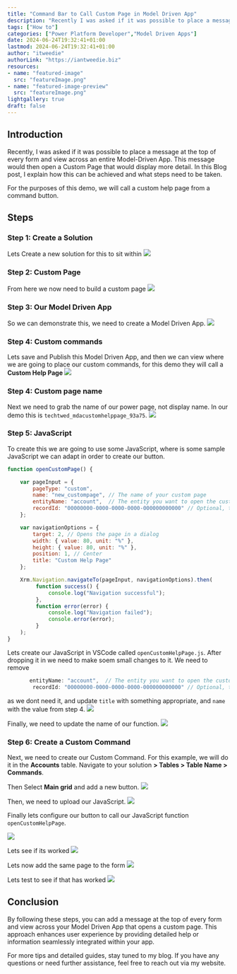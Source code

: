 ```yaml
---
title: "Command Bar to Call Custom Page in Model Driven App"
description: "Recently I was asked if it was possible to place a message at the top of every form, and every view across an entire Model Driven App. This message would then open up a Custom Page that would display more detail. In this Blog post I go into detail in to how this can be achieved."
tags: ["How to"]
categories: ["Power Platform Developer","Model Driven Apps"]
date: 2024-06-24T19:32:41+01:00
lastmod: 2024-06-24T19:32:41+01:00
author: "itweedie"
authorLink: "https://iantweedie.biz"
resources:
- name: "featured-image"
  src: "featureImage.png"
- name: "featured-image-preview"
  src: "featureImage.png"
lightgallery: true
draft: false
---
```


## Introduction
Recently, I was asked if it was possible to place a message at the top of every form and view across an entire Model-Driven App. This message would then open a Custom Page that would display more detail. In this Blog post, I explain how this can be achieved and what steps need to be taken.

For the purposes of this demo, we will call a custom help page from a command button. 

## Steps 

### Step 1: Create a Solution
Lets Create a new solution for this to sit within
![](msedge_M2ahzB0oe3.gif)

### Step 2: Custom Page
From here we now need to build a custom page
![](msedge_N8UYXdlaYM.gif)

### Step 3: Our Model Driven App
So we can demonstrate this, we need to create a Model Driven App. 
![](msedge_Csm4Ze6FCg.gif)

### Step 4: Custom commands
Lets save and Publish this Model Driven App, and then we can view where we are going to place our custom commands, for this demo they will call a **Custom Help Page**
![](msedge_IewomnpMi1.gif)

### Step 4: Custom page name
Next we need to grab the name of our power page, not display name. In our demo this is `techtwed_mdacustomhelppage_93a75`.
![](msedge_UYBwUVUPfF.gif)

### Step 5: JavaScript
To create this we are going to use some JavaScript, where is some sample JavaScript we can adapt in order to create our button.

```JavaScript
function openCustomPage() {

    var pageInput = {
        pageType: "custom",
        name: "new_custompage", // The name of your custom page
        entityName: "account",  // The entity you want to open the custom page for, if applicable
        recordId: "00000000-0000-0000-0000-000000000000" // Optional, the ID of a specific record
    };

    var navigationOptions = {
        target: 2, // Opens the page in a dialog
        width: { value: 80, unit: "%" },
        height: { value: 80, unit: "%" },
        position: 1, // Center
        title: "Custom Help Page"
    };

    Xrm.Navigation.navigateTo(pageInput, navigationOptions).then(
         function success() {
             console.log("Navigation successful");
         },
         function error(error) {
             console.log("Navigation failed");
             console.error(error);
         }
    );
}
```

Lets create our JavaScript in VSCode called 
`openCustomHelpPage.js`. After dropping it in we need to make soem small changes to it. We need to remove 
```JavaScript 
       entityName: "account",  // The entity you want to open the custom page for, if applicable
        recordId: "00000000-0000-0000-0000-000000000000" // Optional, the ID of a specific record
```
as we dont need it, and update `title` with something appropriate, and `name` with the value from step 4.
![](Code_2t0ba7WkEu.gif)

Finally, we need to update the name of our function. 
![](Code_0uYfV7rrJL.gif)

### Step 6: Create a Custom Command
Next, we need to create our Custom Command. For this example, we will do it in the **Accounts** table. Navigate to your solution **> Tables > Table Name > Commands**. 

Then Select **Main grid** and add a new button.
![](msedge_3eWzlTh93M.gif)

Then, we need to upload our JavaScript.
![](msedge_D6rcRh4QMb.gif)

Finally lets configure our button to call our JavaScript function `openCustomHelpPage`.

![](msedge_6cq4cZJj5M.gif)

Lets see if its worked
![](msedge_4QHIt40hHR.gif)

Lets now add the same page to the form
![](msedge_INXFyEnTxt.gif)

Lets test to see if that has worked
![](msedge_DOeeDGlr0s.gif)

## Conclusion
By following these steps, you can add a message at the top of every form and view across your Model Driven App that opens a custom page. This approach enhances user experience by providing detailed help or information seamlessly integrated within your app.

For more tips and detailed guides, stay tuned to my blog. If you have any questions or need further assistance, feel free to reach out via my website.



